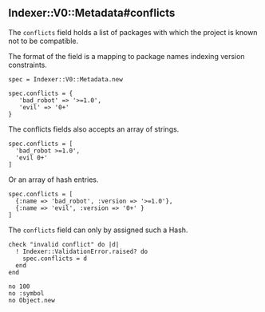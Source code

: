 ## Indexer::V0::Metadata#conflicts

The `conflicts` field holds a list of packages with which the project is
known not to be compatible.

The format of the field is a mapping to package names indexing version
constraints.

    spec = Indexer::V0::Metadata.new

    spec.conflicts = {
       'bad_robot' => '>=1.0',
       'evil' => '0+'
    }

The conflicts fields also accepts an array of strings.

    spec.conflicts = [
      'bad_robot >=1.0',
      'evil 0+'
    ]

Or an array of hash entries.

    spec.conflicts = [
      {:name => 'bad_robot', :version => '>=1.0'},
      {:name => 'evil', :version => '0+' }
    ]

The `conflicts` field can only by assigned such a Hash.

    check "invalid conflict" do |d|
      ! Indexer::ValidationError.raised? do
        spec.conflicts = d
      end
    end

    no 100
    no :symbol
    no Object.new


